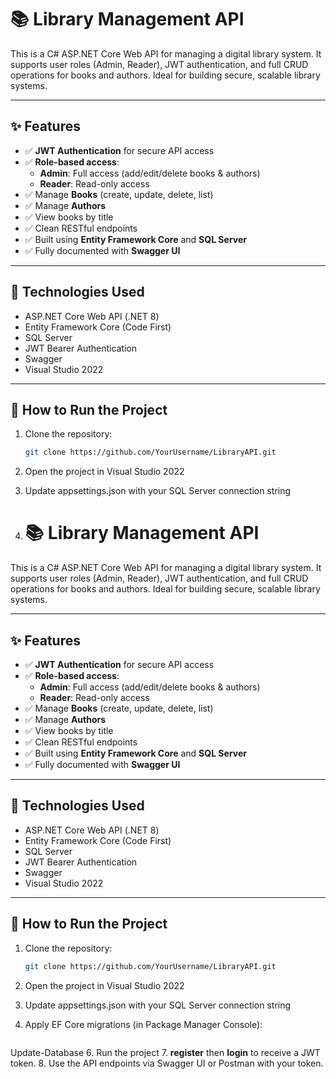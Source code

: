 # 📚 Library Management API

This is a C# ASP.NET Core Web API for managing a digital library system. It supports user roles (Admin, Reader), JWT authentication, and full CRUD operations for books and authors. Ideal for building secure, scalable library systems.

---

## ✨ Features

- ✅ **JWT Authentication** for secure API access
- ✅ **Role-based access**:
  - **Admin**: Full access (add/edit/delete books & authors)
  - **Reader**: Read-only access
- ✅ Manage **Books** (create, update, delete, list)
- ✅ Manage **Authors**
- ✅ View books by title
- ✅ Clean RESTful endpoints
- ✅ Built using **Entity Framework Core** and **SQL Server**
- ✅ Fully documented with **Swagger UI**

---

## 🧱 Technologies Used

- ASP.NET Core Web API (.NET 8)
- Entity Framework Core (Code First)
- SQL Server
- JWT Bearer Authentication
- Swagger 
- Visual Studio 2022

---

## 🚀 How to Run the Project

1. Clone the repository:

   ```bash
   git clone https://github.com/YourUsername/LibraryAPI.git
2. Open the project in Visual Studio 2022
3. Update appsettings.json with your SQL Server connection string
4. # 📚 Library Management API

This is a C# ASP.NET Core Web API for managing a digital library system. It supports user roles (Admin, Reader), JWT authentication, and full CRUD operations for books and authors. Ideal for building secure, scalable library systems.

---

## ✨ Features

- ✅ **JWT Authentication** for secure API access
- ✅ **Role-based access**:
  - **Admin**: Full access (add/edit/delete books & authors)
  - **Reader**: Read-only access
- ✅ Manage **Books** (create, update, delete, list)
- ✅ Manage **Authors**
- ✅ View books by title
- ✅ Clean RESTful endpoints
- ✅ Built using **Entity Framework Core** and **SQL Server**
- ✅ Fully documented with **Swagger UI**

---

## 🧱 Technologies Used

- ASP.NET Core Web API (.NET 8)
- Entity Framework Core (Code First)
- SQL Server
- JWT Bearer Authentication
- Swagger 
- Visual Studio 2022

---

## 🚀 How to Run the Project

1. Clone the repository:

   ```bash
   git clone https://github.com/YourUsername/LibraryAPI.git
2. Open the project in Visual Studio 2022
3. Update appsettings.json with your SQL Server connection string
4. Apply EF Core migrations (in Package Manager Console):
   ```bash
  Update-Database
6. Run the project 
7. **register** then **login** to receive a JWT token.
8. Use the API endpoints via Swagger UI or Postman with your token.

